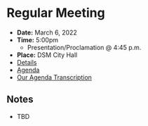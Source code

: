 # Regular Meeting

- **Date:** March 6, 2022
- **Time:** 5:00pm
    - Presentation/Proclamation @ 4:45 p.m.
- **Place:** DSM City Hall
- [Details](https://www.dsm.city/citycouncil_detail_T60_R2385.php)
- [Agenda](https://councildocs.dsm.city/agendas/ag20230306.pdf)
- [Our Agenda Transcription](#/view/agenda~2023~transcription~03-06_RM)

## Notes

- TBD
